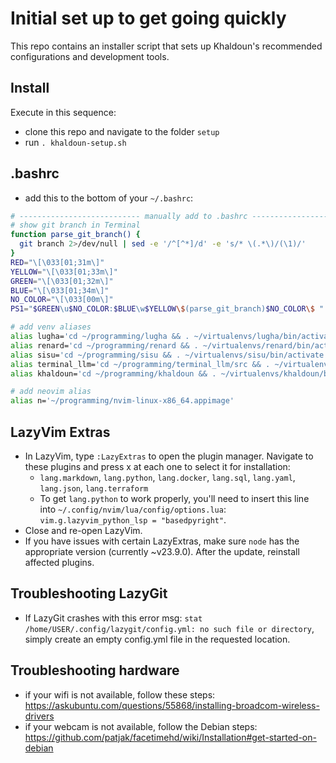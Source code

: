 # Initial set up to get going quickly

This repo contains an installer script that sets up Khaldoun's
recommended configurations and development tools.

## Install

Execute in this sequence:

- clone this repo and navigate to the folder `setup`
- run `. khaldoun-setup.sh`

## .bashrc

- add this to the bottom of your `~/.bashrc`:

```bash
# --------------------------- manually add to .bashrc --------------------------------
# show git branch in Terminal
function parse_git_branch() {
  git branch 2>/dev/null | sed -e '/^[^*]/d' -e 's/* \(.*\)/(\1)/'
}
RED="\[\033[01;31m\]"
YELLOW="\[\033[01;33m\]"
GREEN="\[\033[01;32m\]"
BLUE="\[\033[01;34m\]"
NO_COLOR="\[\033[00m\]"
PS1="$GREEN\u$NO_COLOR:$BLUE\w$YELLOW\$(parse_git_branch)$NO_COLOR\$ "

# add venv aliases
alias lugha='cd ~/programming/lugha && . ~/virtualenvs/lugha/bin/activate'
alias renard='cd ~/programming/renard && . ~/virtualenvs/renard/bin/activate'
alias sisu='cd ~/programming/sisu && . ~/virtualenvs/sisu/bin/activate'
alias terminal_llm='cd ~/programming/terminal_llm/src && . ~/virtualenvs/terminal_llm/bin/activate && python chat.py'
alias khaldoun='cd ~/programming/khaldoun && . ~/virtualenvs/khaldoun/bin/activate'

# add neovim alias
alias n='~/programming/nvim-linux-x86_64.appimage'
```

## LazyVim Extras

- In LazyVim, type `:LazyExtras` to open the plugin manager.
  Navigate to these plugins and press x at each one to select it for installation:
  - `lang.markdown`, `lang.python`, `lang.docker`,
    `lang.sql`, `lang.yaml`, `lang.json`, `lang.terraform`  
  - To get `lang.python` to work properly, you'll need to insert this line
    into `~/.config/nvim/lua/config/options.lua`: `vim.g.lazyvim_python_lsp = "basedpyright"`.
- Close and re-open LazyVim.
- If you have issues with certain LazyExtras,
  make sure `node` has the appropriate version
  (currently ~v23.9.0). After the update, reinstall
  affected plugins.

## Troubleshooting LazyGit

- If LazyGit crashes with this error msg:
  `stat /home/USER/.config/lazygit/config.yml: no such file or directory`,
  simply create an empty config.yml file in the requested location.

## Troubleshooting hardware

- if your wifi is not available, follow these steps:
  <https://askubuntu.com/questions/55868/installing-broadcom-wireless-drivers>
- if your webcam is not available, follow the Debian steps:
  <https://github.com/patjak/facetimehd/wiki/Installation#get-started-on-debian>
